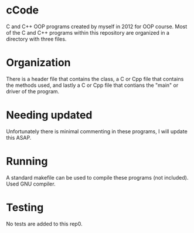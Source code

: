 # cCode
C and C++ OOP programs created by myself in 2012 for OOP course.
Most of the C and C++ programs within this repository are organized in a directory with three files.

# Organization
There is a header file that contains the class, a C or Cpp file that contains the methods used, and lastly
a C or Cpp file that contians the "main" or driver of the program.

# Needing updated
Unfortunately there is minimal commenting in these programs, I will update this ASAP.

# Running
A standard makefile can be used to compile these programs (not included).  Used GNU compiler.

# Testing
No tests are added to this rep0.
